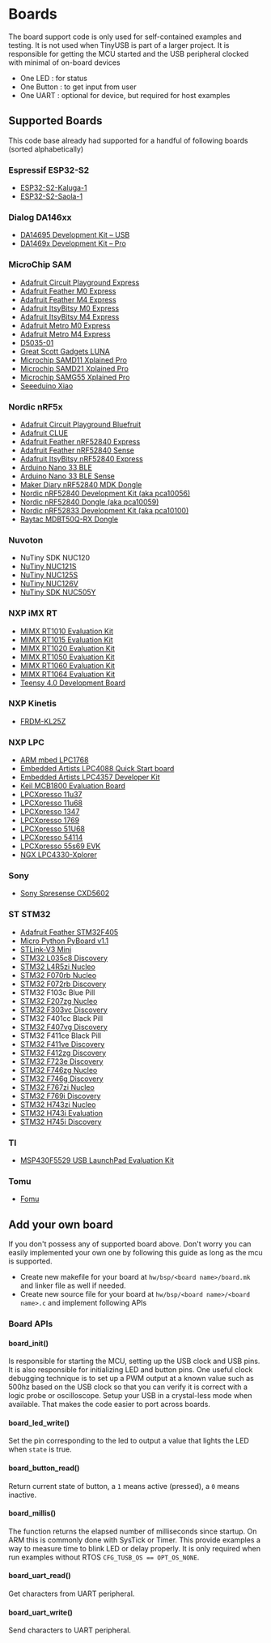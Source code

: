 # Boards

The board support code is only used for self-contained examples and testing. It is not used when TinyUSB is part of a larger project. It is responsible for getting the MCU started and the USB peripheral clocked with minimal of on-board devices
- One LED : for status
- One Button : to get input from user
- One UART : optional for device, but required for host examples

## Supported Boards

This code base already had supported for a handful of following boards (sorted alphabetically)

### Espressif ESP32-S2

- [ESP32-S2-Kaluga-1](https://docs.espressif.com/projects/esp-idf/en/latest/esp32s2/hw-reference/esp32s2/user-guide-esp32-s2-kaluga-1-kit.html)
- [ESP32-S2-Saola-1](https://docs.espressif.com/projects/esp-idf/en/latest/esp32s2/hw-reference/esp32s2/user-guide-saola-1-v1.2.html)

### Dialog DA146xx

- [DA14695 Development Kit – USB](https://www.dialog-semiconductor.com/products/da14695-development-kit-usb)
- [DA1469x Development Kit – Pro](https://www.dialog-semiconductor.com/products/da14695-development-kit-pro)

### MicroChip SAM

- [Adafruit Circuit Playground Express](https://www.adafruit.com/product/3333)
- [Adafruit Feather M0 Express](https://www.adafruit.com/product/3403)
- [Adafruit Feather M4 Express](https://www.adafruit.com/product/3857)
- [Adafruit ItsyBitsy M0 Express](https://www.adafruit.com/product/3727)
- [Adafruit ItsyBitsy M4 Express](https://www.adafruit.com/product/3800)
- [Adafruit Metro M0 Express](https://www.adafruit.com/product/3505)
- [Adafruit Metro M4 Express](https://www.adafruit.com/product/3382)
- [D5035-01](https://github.com/RudolphRiedel/USB_CAN-FD)
- [Great Scott Gadgets LUNA](https://greatscottgadgets.com/luna/)
- [Microchip SAMD11 Xplained Pro](https://www.microchip.com/developmenttools/ProductDetails/atsamd11-xpro)
- [Microchip SAMD21 Xplained Pro](https://www.microchip.com/DevelopmentTools/ProductDetails/ATSAMD21-XPRO)
- [Microchip SAMG55 Xplained Pro](https://www.microchip.com/DevelopmentTools/ProductDetails/PartNO/ATSAMG55-XPRO)
- [Seeeduino Xiao](https://www.seeedstudio.com/Seeeduino-XIAO-Arduino-Microcontroller-SAMD21-Cortex-M0+-p-4426.html)

### Nordic nRF5x

- [Adafruit Circuit Playground Bluefruit](https://www.adafruit.com/product/4333)
- [Adafruit CLUE](https://www.adafruit.com/product/4500)
- [Adafruit Feather nRF52840 Express](https://www.adafruit.com/product/4062)
- [Adafruit Feather nRF52840 Sense](https://www.adafruit.com/product/4516)
- [Adafruit ItsyBitsy nRF52840 Express](https://www.adafruit.com/product/4481)
- [Arduino Nano 33 BLE](https://store.arduino.cc/usa/nano-33-ble)
- [Arduino Nano 33 BLE Sense](https://store.arduino.cc/usa/nano-33-ble-sense)
- [Maker Diary nRF52840 MDK Dongle](https://wiki.makerdiary.com/nrf52840-mdk-usb-dongle)
- [Nordic nRF52840 Development Kit (aka pca10056)](https://www.nordicsemi.com/Software-and-Tools/Development-Kits/nRF52840-DK)
- [Nordic nRF52840 Dongle (aka pca10059)](https://www.nordicsemi.com/Software-and-Tools/Development-Kits/nRF52840-Dongle)
- [Nordic nRF52833 Development Kit (aka pca10100)](https://www.nordicsemi.com/Software-and-Tools/Development-Kits/nRF52833-DK)
- [Raytac MDBT50Q-RX Dongle](https://www.raytac.com/product/ins.php?index_id=89)

### Nuvoton

- NuTiny SDK NUC120
- [NuTiny NUC121S](https://direct.nuvoton.com/en/nutiny-nuc121s)
- [NuTiny NUC125S](https://direct.nuvoton.com/en/nutiny-nuc125s)
- [NuTiny NUC126V](https://direct.nuvoton.com/en/nutiny-nuc126v)
- [NuTiny SDK NUC505Y](https://direct.nuvoton.com/en/nutiny-nuc505y)

### NXP iMX RT

- [MIMX RT1010 Evaluation Kit](https://www.nxp.com/design/development-boards/i.mx-evaluation-and-development-boards/i.mx-rt1010-evaluation-kit:MIMXRT1010-EVK)
- [MIMX RT1015 Evaluation Kit](https://www.nxp.com/design/development-boards/i.mx-evaluation-and-development-boards/i.mx-rt1015-evaluation-kit:MIMXRT1015-EVK)
- [MIMX RT1020 Evaluation Kit](https://www.nxp.com/design/development-boards/i.mx-evaluation-and-development-boards/i.mx-rt1020-evaluation-kit:MIMXRT1020-EVK)
- [MIMX RT1050 Evaluation Kit](https://www.nxp.com/design/development-boards/i.mx-evaluation-and-development-boards/i.mx-rt1050-evaluation-kit:MIMXRT1050-EVK)
- [MIMX RT1060 Evaluation Kit](https://www.nxp.com/design/development-boards/i.mx-evaluation-and-development-boards/mimxrt1060-evk-i.mx-rt1060-evaluation-kit:MIMXRT1060-EVK)
- [MIMX RT1064 Evaluation Kit](https://www.nxp.com/design/development-boards/i.mx-evaluation-and-development-boards/mimxrt1064-evk-i.mx-rt1064-evaluation-kit:MIMXRT1064-EVK)
- [Teensy 4.0 Development Board](https://www.pjrc.com/store/teensy40.html)

### NXP Kinetis

- [FRDM-KL25Z](https://www.nxp.com/design/development-boards/freedom-development-boards/mcu-boards/freedom-development-platform-for-kinetis-kl14-kl15-kl24-kl25-mcus:FRDM-KL25Z)

### NXP LPC

- [ARM mbed LPC1768](https://www.nxp.com/products/processors-and-microcontrollers/arm-microcontrollers/general-purpose-mcus/lpc1700-cortex-m3/arm-mbed-lpc1768-board:OM11043)
- [Embedded Artists LPC4088 Quick Start board](https://www.embeddedartists.com/products/lpc4088-quickstart-board)
- [Embedded Artists LPC4357 Developer Kit](http://www.embeddedartists.com/products/kits/lpc4357_kit.php)
- [Keil MCB1800 Evaluation Board](http://www.keil.com/mcb1800)
- [LPCXpresso 11u37](https://www.nxp.com/design/microcontrollers-developer-resources/lpcxpresso-boards/lpcxpresso-board-for-lpc11u37h:OM13074)
- [LPCXpresso 11u68](https://www.nxp.com/support/developer-resources/evaluation-and-development-boards/lpcxpresso-boards/lpcxpresso-board-for-lpc11u68:OM13058)
- [LPCXpresso 1347](https://www.nxp.com/support/developer-resources/evaluation-and-development-boards/lpcxpresso-boards/lpcxpresso-board-for-lpc1347:OM13045)
- [LPCXpresso 1769](https://www.nxp.com/support/developer-resources/evaluation-and-development-boards/lpcxpresso-boards/lpcxpresso-board-for-lpc1769:OM13000)
- [LPCXpresso 51U68](https://www.nxp.com/products/processors-and-microcontrollers/arm-microcontrollers/general-purpose-mcus/lpcxpresso51u68-for-the-lpc51u68-mcus:OM40005)
- [LPCXpresso 54114](https://www.nxp.com/design/microcontrollers-developer-resources/lpcxpresso-boards/lpcxpresso54114-board:OM13089)
- [LPCXpresso 55s69 EVK](https://www.nxp.com/products/processors-and-microcontrollers/arm-microcontrollers/general-purpose-mcus/lpc5500-cortex-m33/lpcxpresso55s69-development-board:LPC55S69-EVK)
- [NGX LPC4330-Xplorer](https://www.nxp.com/design/designs/lpc4330-xplorer-board:OM13027)

### Sony

- [Sony Spresense CXD5602](https://developer.sony.com/develop/spresense)

### ST STM32

- [Adafruit Feather STM32F405](https://www.adafruit.com/product/4382)
- [Micro Python PyBoard v1.1](https://store.micropython.org/product/PYBv1.1)
- [STLink-V3 Mini](https://www.st.com/en/development-tools/stlink-v3mini.html)
- [STM32 L035c8 Discovery](https://www.st.com/en/evaluation-tools/32l0538discovery.html)
- [STM32 L4R5zi Nucleo](https://www.st.com/en/evaluation-tools/nucleo-l4r5zi.html)
- [STM32 F070rb Nucleo](https://www.st.com/en/evaluation-tools/nucleo-f070rb.html)
- [STM32 F072rb Discovery](https://www.st.com/en/evaluation-tools/32f072bdiscovery.html)
- STM32 F103c Blue Pill
- [STM32 F207zg Nucleo](https://www.st.com/en/evaluation-tools/nucleo-f207zg.html)
- [STM32 F303vc Discovery](https://www.st.com/en/evaluation-tools/stm32f3discovery.html)
- STM32 F401cc Black Pill
- [STM32 F407vg Discovery](https://www.st.com/en/evaluation-tools/stm32f4discovery.html)
- STM32 F411ce Black Pill
- [STM32 F411ve Discovery](https://www.st.com/en/evaluation-tools/32f411ediscovery.html)
- [STM32 F412zg Discovery](https://www.st.com/en/evaluation-tools/32f412gdiscovery.html)
- [STM32 F723e Discovery](https://www.st.com/en/evaluation-tools/32f723ediscovery.html)
- [STM32 F746zg Nucleo](https://www.st.com/en/evaluation-tools/nucleo-f746zg.html)
- [STM32 F746g Discovery](https://www.st.com/en/evaluation-tools/32f746gdiscovery.html)
- [STM32 F767zi Nucleo](https://www.st.com/en/evaluation-tools/nucleo-f767zi.html)
- [STM32 F769i Discovery](https://www.st.com/en/evaluation-tools/32f769idiscovery.html)
- [STM32 H743zi Nucleo](https://www.st.com/en/evaluation-tools/nucleo-h743zi.html)
- [STM32 H743i Evaluation](https://www.st.com/en/evaluation-tools/stm32h743i-eval.html)
- [STM32 H745i Discovery](https://www.st.com/en/evaluation-tools/stm32h745i-disco.html)

### TI

 - [MSP430F5529 USB LaunchPad Evaluation Kit](http://www.ti.com/tool/MSP-EXP430F5529LP)

### Tomu

- [Fomu](https://www.crowdsupply.com/sutajio-kosagi/fomu)

## Add your own board

If you don't possess any of supported board above. Don't worry you can easily implemented your own one by following this guide as long as the mcu is supported.

- Create new makefile for your board at `hw/bsp/<board name>/board.mk` and linker file as well if needed.
- Create new source file for your board at `hw/bsp/<board name>/<board name>.c` and implement following APIs

### Board APIs

#### board_init()

Is responsible for starting the MCU, setting up the USB clock and USB pins. It is also responsible for initializing LED and button pins.
One useful clock debugging technique is to set up a PWM output at a known value such as 500hz based on the USB clock so that you can verify it is correct with a logic probe or oscilloscope.
Setup your USB in a crystal-less mode when available. That makes the code easier to port across boards.

#### board_led_write()

Set the pin corresponding to the led to output a value that lights the LED when `state` is true.

#### board_button_read()

Return current state of button, a `1` means active (pressed), a `0` means inactive.

#### board_millis()

The function returns the elapsed number of milliseconds since startup. On ARM this is commonly done with SysTick or Timer. This provide examples a way to measure time to blink LED or delay properly. It is only required when run examples without RTOS `CFG_TUSB_OS == OPT_OS_NONE`.

#### board_uart_read()

Get characters from UART peripheral.

####  board_uart_write()

Send characters to UART peripheral.
